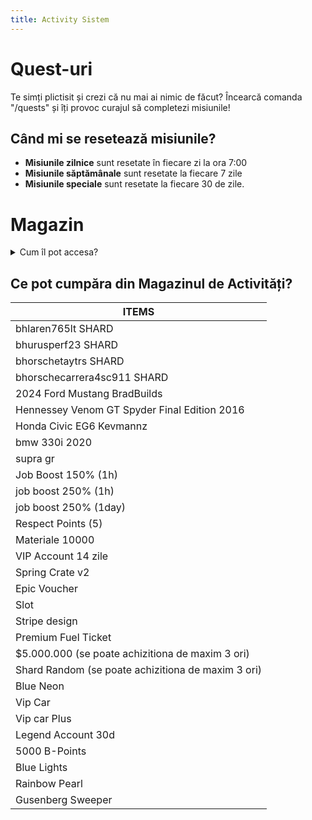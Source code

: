 ```yaml
---
title: Activity Sistem
---
```


# Quest-uri
Te simți plictisit și crezi că nu mai ai nimic de făcut? Încearcă comanda "/quests" și îți provoc curajul să completezi misiunile!

## Când mi se resetează misiunile?
- **Misiunile zilnice** sunt resetate în fiecare zi la ora 7:00
- **Misiunile săptămânale** sunt resetate la fiecare 7 zile
- **Misiunile speciale** sunt resetate la fiecare 30 de zile.

# Magazin


<details class="details custom-block">
    <summary>Cum îl pot accesa?</summary>
    <p>![Meniu AP](https://i.imgur.com/uuPaaTO.gif)</p>
</details>


## Ce pot cumpăra din Magazinul de Activități?

| ITEMS                                          |
|------------------------------------------------|
| bhlaren765lt SHARD                             |
| bhurusperf23 SHARD                             |
| bhorschetaytrs SHARD                           |
| bhorschecarrera4sc911 SHARD                    |
| 2024 Ford Mustang BradBuilds                   |
| Hennessey Venom GT Spyder Final Edition 2016   |
| Honda Civic EG6 Kevmannz                       |
| bmw 330i 2020                                  |
| supra gr                                       |
| Job Boost 150% (1h)                            |
| job boost 250% (1h)                            |
| job boost 250% (1day)                          |
| Respect Points (5)                             |
| Materiale 10000                                |
| VIP Account 14 zile                            |
| Spring Crate v2                                |
| Epic Voucher                                   |
| Slot                                           |
| Stripe design                                  |
| Premium Fuel Ticket                            |
| $5.000.000 (se poate achizitiona de maxim 3 ori)|
| Shard Random (se poate achizitiona de maxim 3 ori)|
| Blue Neon                                      |
| Vip Car                                        |
| Vip car Plus                                   |
| Legend Account 30d                             |
| 5000 B-Points                                  |
| Blue Lights                                    |
| Rainbow Pearl                                  |
| Gusenberg Sweeper                              |
